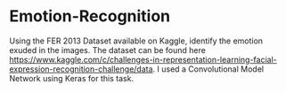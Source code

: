 # Emotion-Recognition
Using the FER 2013 Dataset available on Kaggle, identify the emotion exuded in the images. The dataset can be found here https://www.kaggle.com/c/challenges-in-representation-learning-facial-expression-recognition-challenge/data.
I used a Convolutional Model Network using Keras for this task.
